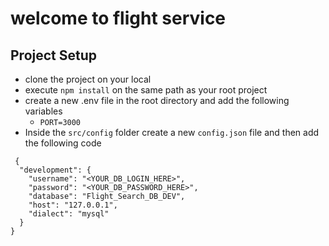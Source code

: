 # welcome to flight service

## Project Setup
- clone the project on your local   
- execute `npm install` on the same path as your root project
- create a new .env file in the root directory and add the following variables
    - `PORT=3000`
- Inside the `src/config` folder create a new `config.json` file and then add the
following code
```
 {
  "development": {
    "username": "<YOUR_DB_LOGIN_HERE>",
    "password": "<YOUR_DB_PASSWORD_HERE>",
    "database": "Flight_Search_DB_DEV",
    "host": "127.0.0.1",
    "dialect": "mysql"
  }
}

```


